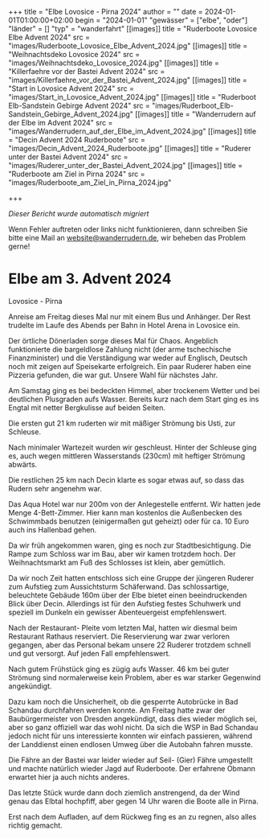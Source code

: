+++
title = "Elbe Lovosice - Pirna 2024"
author = ""
date = 2024-01-01T01:00:00+02:00
begin = "2024-01-01"
"gewässer" = ["elbe", "oder"]
"länder" = []
"typ" = "wanderfahrt"
[[images]]
title = "Ruderboote Lovosice Elbe Advent 2024"
src = "images/Ruderboote_Lovosice_Elbe_Advent_2024.jpg"
[[images]]
title = "Weihnachtsdeko Lovosice 2024"
src = "images/Weihnachtsdeko_Lovosice_2024.jpg"
[[images]]
title = "Killerfaehre vor der Bastei Advent 2024"
src = "images/Killerfaehre_vor_der_Bastei_Advent_2024.jpg"
[[images]]
title = "Start in Lovosice Advent 2024"
src = "images/Start_in_Lovosice_Advent_2024.jpg"
[[images]]
title = "Ruderboot Elb-Sandstein Gebirge Advent 2024"
src = "images/Ruderboot_Elb-Sandstein_Gebirge_Advent_2024.jpg"
[[images]]
title = "Wanderrudern auf der Elbe im Advent 2024"
src = "images/Wanderrudern_auf_der_Elbe_im_Advent_2024.jpg"
[[images]]
title = "Decin Advent 2024 Ruderboote"
src = "images/Decin_Advent_2024_Ruderboote.jpg"
[[images]]
title = "Ruderer unter der Bastei Advent 2024"
src = "images/Ruderer_unter_der_Bastei_Advent_2024.jpg"
[[images]]
title = "Ruderboote am Ziel in Pirna 2024"
src = "images/Ruderboote_am_Ziel_in_Pirna_2024.jpg"

+++


*Dieser Bericht wurde automatisch migriert*

Wenn Fehler auftreten oder links nicht funktionieren, dann schreiben Sie bitte eine Mail an website@wanderrudern.de, wir beheben das Problem gerne!



# Elbe am 3. Advent 2024


Lovosice - Pirna

Anreise am Freitag dieses Mal nur mit einem Bus und Anhänger. Der Rest trudelte im Laufe des Abends per Bahn in Hotel Arena in Lovosice ein.

Der örtliche Dönerladen sorge dieses Mal für Chaos. Angeblich funktionierte die bargeldlose Zahlung nicht (der arme tschechische Finanzminister) und die Verständigung war weder auf Englisch, Deutsch noch mit zeigen auf Speisekarte erfolgreich. Ein paar Ruderer haben eine Pizzeria gefunden, die war gut. Unsere Wahl für nächstes Jahr.

Am Samstag ging es bei bedeckten Himmel, aber trockenem Wetter und bei deutlichen Plusgraden aufs Wasser. Bereits kurz nach dem Start ging es ins Engtal mit netter Bergkulisse auf beiden Seiten.

Die ersten gut 21 km ruderten wir mit mäßiger Strömung bis Usti, zur Schleuse.

Nach minimaler Wartezeit wurden wir geschleust. Hinter der Schleuse ging es, auch wegen mittleren Wasserstands (230cm) mit heftiger Strömung abwärts.

Die restlichen 25 km nach Decin klarte es sogar etwas auf, so dass das Rudern sehr angenehm war.

Das Aqua Hotel war nur 200m von der Anlegestelle entfernt. Wir hatten jede Menge 4-Bett-Zimmer. Hier kann man kostenlos die Außenbecken des Schwimmbads benutzen (einigermaßen gut geheizt) oder für ca. 10 Euro auch ins Hallenbad gehen.

Da wir früh angekommen waren, ging es noch zur Stadtbesichtigung. Die Rampe zum Schloss war im Bau, aber wir kamen trotzdem hoch. Der Weihnachtsmarkt am Fuß des Schlosses ist klein, aber gemütlich.

Da wir noch Zeit hatten entschloss sich eine Gruppe der jüngeren Ruderer zum Aufstieg zum Aussichtsturm Schäferwand. Das schlossartige, beleuchtete Gebäude 160m über der Elbe bietet einen beeindruckenden Blick über Decin. Allerdings ist für den Aufstieg festes Schuhwerk und speziell im Dunkeln ein gewisser Abenteuergeist empfehlenswert.

Nach der Restaurant- Pleite vom letzten Mal, hatten wir diesmal beim Restaurant Rathaus reserviert. Die Reservierung war zwar verloren gegangen, aber das Personal bekam unsere 22 Ruderer trotzdem schnell und gut versorgt. Auf jeden Fall empfehlenswert.

Nach gutem Frühstück ging es zügig aufs Wasser. 46 km bei guter Strömung sind normalerweise kein Problem, aber es war starker Gegenwind angekündigt.

Dazu kam noch die Unsicherheit, ob die gesperrte Autobrücke in Bad Schandau durchfahren werden konnte. Am Freitag hatte zwar der Baubürgermeister von Dresden angekündigt, dass dies wieder möglich sei, aber so ganz offiziell war das wohl nicht. Da sich die WSP in Bad Schandau jedoch nicht für uns interessierte konnten wir einfach passieren, während der Landdienst einen endlosen Umweg über die Autobahn fahren musste.

Die Fähre an der Bastei war leider wieder auf Seil- (Gier) Fähre umgestellt und machte natürlich wieder Jagd auf Ruderboote. Der erfahrene Obmann erwartet hier ja auch nichts anderes.

Das letzte Stück wurde dann doch ziemlich anstrengend, da der Wind genau das Elbtal hochpfiff, aber gegen 14 Uhr waren die Boote alle in Pirna.

Erst nach dem Aufladen, auf dem Rückweg fing es an zu regnen, also alles richtig gemacht.